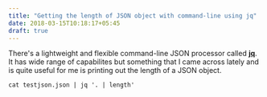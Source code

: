 ```yaml
---
title: "Getting the length of JSON object with command-line using jq"
date: 2018-03-15T10:18:17+05:45
draft: true
---
```


There's a lightweight and flexible command-line JSON processor called **[jq](https://stedolan.github.io/jq/)**. It has wide range of capabilites but something that I came across lately and is quite useful for me is printing out the length of a JSON object.

```
cat testjson.json | jq '. | length'

```

